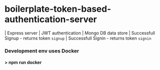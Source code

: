# boilerplate-token-based-authentication-server

| Express server 
| JWT authentication 
| Mongo DB data store 
| Successfull Signup - returns token `signup` 
| Successfull Signin - returns token `signin` 


### Development env uses Docker
#### > npm run docker